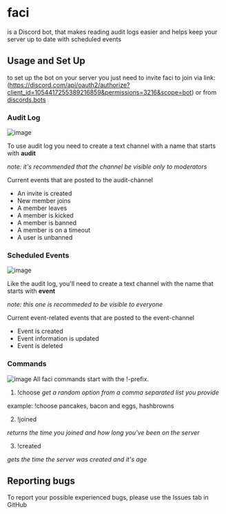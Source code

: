 # faci
is a Discord bot, that makes reading audit logs easier and helps keep your server up to date with scheduled events
## Usage and Set Up
to set up the bot on your server you just need to invite faci to join via link: (https://discord.com/api/oauth2/authorize?client_id=1054417255389216859&permissions=3216&scope=bot)
or from [discords.bots](https://discords.com/bots/bot/1054417255389216859)
### Audit Log
![image](https://user-images.githubusercontent.com/95315272/227977264-113e5aa0-9fc4-48a2-9b8f-449f7875ae65.png)

To use audit log you need to create a text channel with a name that starts with **audit**

*note: it's recommended that the channel be visible only to moderators*

Current events that are posted to the audit-channel
- An invite is created
- New member joins
- A member leaves
- A member is kicked
- A member is banned
- A member is on a timeout
- A user is unbanned
### Scheduled Events
![image](https://user-images.githubusercontent.com/95315272/227977482-0731f7a7-442c-4556-b025-2008c95eff44.png)

Like the audit log, you'll need to create a text channel with the name that starts with **event**

*note: this one is recommeded to be visible to everyone*

Current event-related events that are posted to the event-channel
- Event is created
- Event information is updated
- Event is deleted
### Commands
![image](https://user-images.githubusercontent.com/95315272/227976915-e7385c95-b1d3-40ed-963a-cf5e3841a935.png)
All faci commands start with the !-prefix.
1. !choose 
*get a random option from a comma separated list you provide*

example: !choose pancakes, bacon and eggs, hashbrowns

2. !joined 

*returns the time you joined and how long you've been on the server*

3. !created 

*gets the time the server was created and it's age*
## Reporting bugs
To report your possible experienced bugs, please use the Issues tab in GitHub
